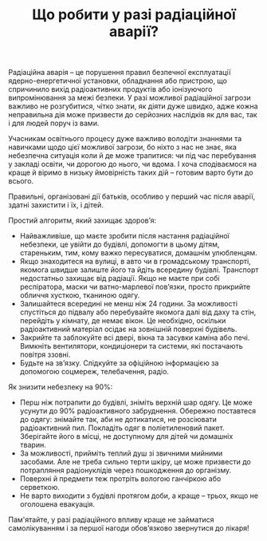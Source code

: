 ﻿---
title: Що робити у разі радіаційної аварії?
---

Радіаційна аварія – це порушення правил безпечної експлуатації ядерно-енергетичної установки, обладнання або пристрою, що спричинило вихід радіоактивних продуктів або іонізуючого випромінювання за межі безпеки. У разі можливої радіаційної загрози важливо не розгубитися, чітко знати, як діяти дуже швидко, адже кожна неправильна дія може призвести до серйозних наслідків як для вас, так і для людей поруч із вами.

Учасникам освітнього процесу дуже важливо володіти знаннями та навичками щодо цієї можливої загрози, бо ніхто з нас не знає, яка небезпечна ситуація коли й де може трапитися: чи під час перебування у закладі освіти, чи дорогою до нього, чи вдома. І хоча сподіваємося на краще й віримо в низьку ймовірність таких дій – готовим варто бути до всього.

Правильні, організовані дії батьків, особливо у перший час після аварії, здатні захистити і їх, і дітей.

Простий алгоритм, який захищає здоров’я:

- Найважливіше, що маєте зробити після настання радіаційної небезпеки, це увійти до будівлі, допомогти в цьому дітям, стареньким, тим, кому важко пересуватися, домашнім улюбленцям.
- Якщо знаходитеся на вулиці, в авто чи в громадському транспорті, якомога швидше залиште його та йдіть всередину будівлі. Транспорт недостатньо захищає від радіації. Якщо не маєте при собі респіратора, маски чи ватно-марлевої пов’язки, просто прикрийте обличчя хусткою, тканиною одягу.
- Залишайтеся всередині не менш ніж 24 години. За можливості спустіться до підвалу або перебувайте якомога далі від даху та стін, перейдіть у кімнату, де немає вікон. Це необхідно, оскільки радіоактивний матеріал осідає на зовнішній поверхні будівель.
- Закрийте та заблокуйте всі двері, вікна та засувки каміна або печі. Вимкніть вентилятори, кондиціонери та системи, які постачають повітря ззовні.
- Будьте на зв’язку. Слідкуйте за офіційною інформацією за допомогою соцмереж, телебачення, радіо.

Як знизити небезпеку на 90%:

- Перш ніж потрапити до будівлі, зніміть верхній шар одягу. Це може усунути до 90% радіоактивного забруднення. Обережно поставтеся до одягу: знімайте так, аби не дотикатися, не розсіювати радіоактивний пил. Покладіть одяг в поліетиленовий пакет. Зберігайте його в місці, не доступному для дітей чи домашніх тварин.
- За можливості, прийміть теплий душ зі звичними мийними засобами. Але не треба сильно терти шкіру, це може призвести до потрапляння радіонуклідів через пошкодження до організму.
- Поверхні й предмети теж протріть вологою ганчіркою або серветкою.
- Не варто виходити з будівлі протягом доби, а краще – трьох, якщо не оголошена евакуація.

Пам'ятайте, у разі радіаційного впливу краще не займатися самолікуванням і за першої нагоди обов’язково звернутися до лікаря!

<slideshow />

